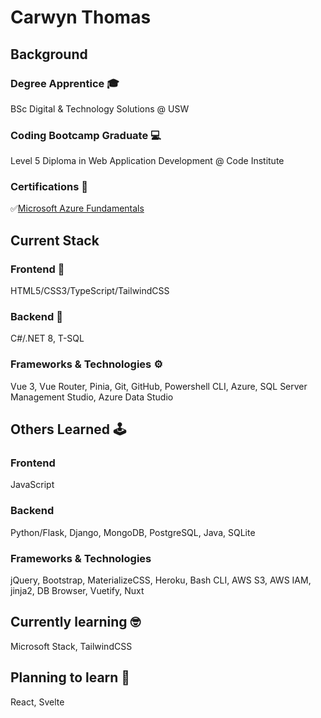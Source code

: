 # Carwyn Thomas

## Background

### Degree Apprentice 🎓
BSc Digital & Technology Solutions @ USW

### Coding Bootcamp Graduate 💻
Level 5 Diploma in Web Application Development @ Code Institute

### Certifications 📜 
✅️[Microsoft Azure Fundamentals](https://learn.microsoft.com/api/credentials/share/en-gb/CarwynThomas-0682/41D7BB8A06DD5D06?sharingId=1757CDF53C94C980)

## Current Stack

### Frontend 🎨

HTML5/CSS3/TypeScript/TailwindCSS

### Backend 🧠

C#/.NET 8, T-SQL

### Frameworks & Technologies ⚙️

Vue 3, Vue Router, Pinia, Git, GitHub, Powershell CLI, Azure, SQL Server Management Studio, Azure Data Studio

## Others Learned 🕹️

### Frontend

JavaScript

### Backend 

Python/Flask, Django, MongoDB, PostgreSQL, Java, SQLite

### Frameworks & Technologies

jQuery, Bootstrap, MaterializeCSS, Heroku, Bash CLI, AWS S3, AWS IAM, jinja2, DB Browser, Vuetify, Nuxt

## Currently learning 🤓

Microsoft Stack, TailwindCSS

## Planning to learn 🏫

React, Svelte

<!---
carwynteifion/carwynteifion is a ✨ special ✨ repository because its `README.md` (this file) appears on your GitHub profile.
You can click the Preview link to take a look at your changes.
--->
